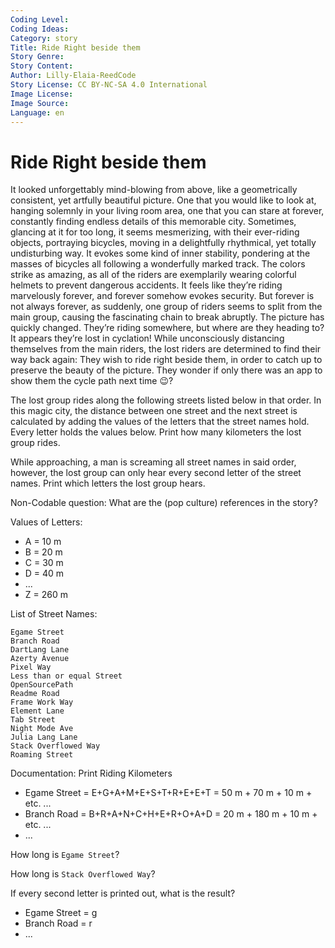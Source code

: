 ```yaml
---
Coding Level:
Coding Ideas:
Category: story
Title: Ride Right beside them
Story Genre:
Story Content:
Author: Lilly-Elaia-ReedCode
Story License: CC BY-NC-SA 4.0 International
Image License:
Image Source:
Language: en
---
```


# Ride Right beside them

It looked unforgettably mind-blowing from above, like a geometrically
consistent, yet artfully beautiful picture. One that you would like to look at,
hanging solemnly in your living room area, one that you can stare at forever,
constantly finding endless details of this memorable city. Sometimes, glancing
at it for too long, it seems mesmerizing, with their ever-riding objects,
portraying bicycles, moving in a delightfully rhythmical, yet totally
undisturbing way. It evokes some kind of inner stability, pondering at the
masses of bicycles all following a wonderfully marked track. The colors strike
as amazing, as all of the riders are exemplarily wearing colorful helmets to
prevent dangerous accidents. It feels like they’re riding marvelously forever,
and forever somehow evokes security. But forever is not always forever, as
suddenly, one group of riders seems to split from the main group, causing the
fascinating chain to break abruptly. The picture has quickly changed. They’re
riding somewhere, but where are they heading to? It appears they’re lost in
cyclation! While unconsciously distancing themselves from the main riders, the
lost riders are determined to find their way back again: They wish to ride right
beside them, in order to catch up to preserve the beauty of the picture. They
wonder if only there was an app to show them the cycle path next time 😉?

The lost group rides along the following streets listed below in that order. In
this magic city, the distance between one street and the next street is
calculated by adding the values of the letters that the street names hold. Every
letter holds the values below. Print how many kilometers the lost group rides.

While approaching, a man is screaming all street names in said order, however,
the lost group can only hear every second letter of the street names. Print
which letters the lost group hears.

Non-Codable question: What are the (pop culture) references in the story?

Values of Letters:

- A = 10 m
- B = 20 m
- C = 30 m
- D = 40 m
- ...
- Z = 260 m

List of Street Names:

```
Egame Street
Branch Road
DartLang Lane
Azerty Avenue
Pixel Way
Less than or equal Street
OpenSourcePath
Readme Road
Frame Work Way
Element Lane
Tab Street
Night Mode Ave
Julia Lang Lane
Stack Overflowed Way
Roaming Street
```

Documentation: Print Riding Kilometers

- Egame Street = E+G+A+M+E+S+T+R+E+E+T = 50 m + 70 m + 10 m + etc. ...
- Branch Road = B+R+A+N+C+H+E+R+O+A+D = 20 m + 180 m + 10 m + etc. ...
- ...

How long is `Egame Street`?

<div data-solution="1180"></div>

How long is `Stack Overflowed Way`?

<div data-solution="2280"></div>

If every second letter is printed out, what is the result?

- Egame Street = g
- Branch Road = r
- ...

<div data-solution="grazieperlaiuto"></div>
